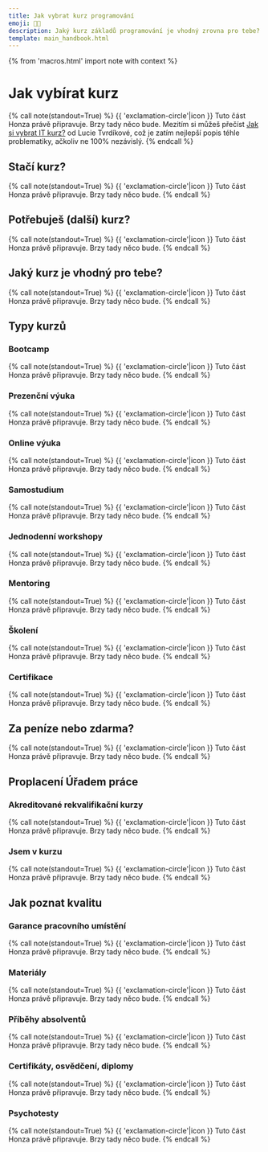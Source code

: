 ```yaml
---
title: Jak vybrat kurz programování
emoji: 🧑‍🏫
description: Jaký kurz základů programování je vhodný zrovna pro tebe? Které jsou rekvalifikační a jak je to s úřadem práce? Prezenčně, nebo online? Za peníze, nebo zdarma?
template: main_handbook.html
---
```


{% from 'macros.html' import note with context %}

# Jak vybírat kurz

{% call note(standout=True) %}
  {{ 'exclamation-circle'|icon }} Tuto část Honza právě připravuje. Brzy tady něco bude.
  Mezitím si můžeš přečíst [Jak si vybrat IT kurz?](https://lucietvrdikova.cz/nahlednete-za-oponu-jak-si-vybrat-it-kurz/) od Lucie Tvrdíkové, což je zatím nejlepší popis téhle problematiky, ačkoliv ne 100% nezávislý.
{% endcall %}

## Stačí kurz?

<!-- 80 % hodnoty kurzu je na tobe -->
<!-- nikdo z tebe programatora neudela -->
<!-- projekt -->

{% call note(standout=True) %}
  {{ 'exclamation-circle'|icon }} Tuto část Honza právě připravuje. Brzy tady něco bude.
{% endcall %}

## Potřebuješ (další) kurz?

<!-- tutorial hell -->

{% call note(standout=True) %}
  {{ 'exclamation-circle'|icon }} Tuto část Honza právě připravuje. Brzy tady něco bude.
{% endcall %}

## Jaký kurz je vhodný pro tebe?

{% call note(standout=True) %}
  {{ 'exclamation-circle'|icon }} Tuto část Honza právě připravuje. Brzy tady něco bude.
{% endcall %}

## Typy kurzů

### Bootcamp

{% call note(standout=True) %}
  {{ 'exclamation-circle'|icon }} Tuto část Honza právě připravuje. Brzy tady něco bude.
{% endcall %}

### Prezenční výuka

{% call note(standout=True) %}
  {{ 'exclamation-circle'|icon }} Tuto část Honza právě připravuje. Brzy tady něco bude.
{% endcall %}

### Online výuka

{% call note(standout=True) %}
  {{ 'exclamation-circle'|icon }} Tuto část Honza právě připravuje. Brzy tady něco bude.
{% endcall %}

### Samostudium

<!-- text, video, youtube, platformy -->
<!-- neni osnova, tutorial hell -->
<!-- nedelaji chyby na obrazovce -->

{% call note(standout=True) %}
  {{ 'exclamation-circle'|icon }} Tuto část Honza právě připravuje. Brzy tady něco bude.
{% endcall %}

### Jednodenní workshopy

{% call note(standout=True) %}
  {{ 'exclamation-circle'|icon }} Tuto část Honza právě připravuje. Brzy tady něco bude.
{% endcall %}

### Mentoring

{% call note(standout=True) %}
  {{ 'exclamation-circle'|icon }} Tuto část Honza právě připravuje. Brzy tady něco bude.
{% endcall %}

### Školení

{% call note(standout=True) %}
  {{ 'exclamation-circle'|icon }} Tuto část Honza právě připravuje. Brzy tady něco bude.
{% endcall %}

### Certifikace

<!-- certifikát vs certifikace -->

{% call note(standout=True) %}
  {{ 'exclamation-circle'|icon }} Tuto část Honza právě připravuje. Brzy tady něco bude.
{% endcall %}

## Za peníze nebo zdarma?

<!-- Přednášky vysokých škol -->

{% call note(standout=True) %}
  {{ 'exclamation-circle'|icon }} Tuto část Honza právě připravuje. Brzy tady něco bude.
{% endcall %}

## Proplacení Úřadem práce

### Akreditované rekvalifikační kurzy

{% call note(standout=True) %}
  {{ 'exclamation-circle'|icon }} Tuto část Honza právě připravuje. Brzy tady něco bude.
{% endcall %}

### Jsem v kurzu

{% call note(standout=True) %}
  {{ 'exclamation-circle'|icon }} Tuto část Honza právě připravuje. Brzy tady něco bude.
{% endcall %}

## Jak poznat kvalitu

### Garance pracovního umístění

<!-- Income Share Agreement -->

{% call note(standout=True) %}
  {{ 'exclamation-circle'|icon }} Tuto část Honza právě připravuje. Brzy tady něco bude.
{% endcall %}

### Materiály

{% call note(standout=True) %}
  {{ 'exclamation-circle'|icon }} Tuto část Honza právě připravuje. Brzy tady něco bude.
{% endcall %}

### Příběhy absolventů

{% call note(standout=True) %}
  {{ 'exclamation-circle'|icon }} Tuto část Honza právě připravuje. Brzy tady něco bude.
{% endcall %}

### Certifikáty, osvědčení, diplomy

<!-- certifikát vs certifikace -->

{% call note(standout=True) %}
  {{ 'exclamation-circle'|icon }} Tuto část Honza právě připravuje. Brzy tady něco bude.
{% endcall %}

### Psychotesty

{% call note(standout=True) %}
  {{ 'exclamation-circle'|icon }} Tuto část Honza právě připravuje. Brzy tady něco bude.
{% endcall %}




<!-- {#

Certifikát vydaný společností Green Fox Academy, který dokládá splnění podmínek kurzu a složení závěrečné zkoušky.
Pokud splníš podmínky pro účast v akreditovaném kurzu, získáš i osvědčení o rekvalifikaci od MŠMT ČR.

jsemvkurzu.cz
https://www.uradprace.cz/rekvalifikace-1
https://cs.wikipedia.org/wiki/Rekvalifikace

https://beta.www.jobs.cz/poradna/programujte-5-rad-jak-si-vybrat-dobry-kurz/
https://www.czechitas.cz/blog/jak-si-vybrat-kurz
https://www.itnetwork.cz/blog/jak-si-vybrat-it-kurz-v-5-jednoduchych-krocich

- základy programování kurz
- online
- rekvalifikační
- letní
kurz programování
- recenze
- online, youtube
- cena
- zdarma
- pro začátečníky
- pro děti
- pro ženy
- python, java, c#, cnc, webových stránek, webu
- praha, brno, ostrava, olomouc...

problem rekvalifikacnich kurzu
https://discord.com/channels/769966886598737931/788823881024405544/806236997545885718

BTW možnost splácet až ze mzdy je o dost méně výhodná, než si vzít úvěr v bance. Pokud bych si půjčil na celých ~170000 Kč, co stojí GFA a splácel to celé ty 4 roky, tak je to splátka kolem 4000 měsíčně a cena celého úvěru je 20000 Kč. Rozdíl 70000 Kč a samozřejmě v tom zahrnuto vše, co musí banky dodržet ze zákona. Chápu, že ho každej nedostane, ale nedalo mi to nepoznamenat.
https://www.facebook.com/groups/144621756262987/permalink/812343062824183/?comment_id=812442359480920&reply_comment_id=812627816129041&__cft__[0]=AZUT0qkG5wJZCam03qPSdt7pl0uDNOKGs5BRTL57sMVx6tkugan65PyUSGGJFZ3pikwddVx0UMZXjYxmFvRh0ceDbkrkOCZ_4QTMF7zp0aDDNlGx8eWqLcoYlU6opPd1NZw&__tn__=R]-R

Dan: Jeden velkej problém bootcampů je ten, že pro ně je obchodně nejlepší vzít lidi, co by to zvládli sami, ale neví to. Nejmíň práce je to naučit, nejlepší úspěchy absolventů.

Sekce s mnoha odkazy na kurzy je tato https://junior.guru/practice/#courses S tou nejsem spokojený, protože jedním z cílů JG je vyřešit začátečníkům rozhodovací paralýzu a ukázat jim jasnou cestu, kde a s čím začít. Tato sekce jde proti tomu, je to snaha o vyčerpávající výčet a různé vzdělávací agentury jsou tam abecedně na jedné hromadě. Právě jsem tam SDA přidal, odkaz na vás tam určitě patří. Jaká je budoucnost té sekce zatím nevím, ale v současné chvíli si myslím, že takový seznam nikomu moc nepomáhá. Bylo by podle mě lepší vysvětlit co je bootcamp, online kurz, prezenční kurz, jaké jsou v ČR/SR možnosti. Dodat lidem informace, které jim pomohou zjistit kontext a informovaně si sami z nějakého nezaujatého „katalogu“ vybrat to, co jim bude nejvíc vyhovovat - jinak se budou rozhodovat jen podle toho, kdo bude mít nejvytrvalejší PR (...narážím na Coding Bootcamp Praha).

Ahoj, chci se zeptat jaká je realita mezi kurzem a zaměstnání? Ptám se pro to jestli se dá uplatnit zkušenosti  z kurzu kterým jsem prošel a nebo to chce se zaměřit ještě na něco ?

vytvořit „návod“ na kurzy a bootcampy do příručky a propojit to - Jak vybrat kurz?

Dopředu můžu říct že žádný kurz z tebe programátora neudělá pokud tomu nedáš víc času sám.
https://www.facebook.com/groups/144621756262987/posts/901761870548968/?__cft__[0]=AZVHxasMxYVuyYJzNQaSd3oe0DO85-T_IdwNLf1vzCgHTjAvg5dWlOGnbDx56CSLgu1jcq7zu0UviPCgLlbhj95_ZdrVR3g7kfTJblMkv6zkt_EKTUIJ6tPzjm8Mvbv-hIGKdHrrO6wWvP9b1WncCCWjzWOc8u4yZXDwVEq_3QYyuZ0QAyf2dRBBW6S_h7DY8yo&__tn__=%2CO%2CP-R

typy kurzů
tutorial hell

Learn learn learn loop
https://twitter.com/OzolinsJanis/status/1420344259367030784

https://twitter.com/OzolinsJanis/status/1592122944280748035

Code Tutorials Are Holding You Back https://www.youtube.com/watch?v=EkUuXQUByuw

Poslechnout ještě jednou a udělat z toho citáty a linkovat z katalogu pod skillmea
https://overcast.fm/+U67E82wxk

Stránka o tom, jak vybírat kurz atd.
https://discord.com/channels/@me/790198607193309204/889127635551133828

mrknout na disk do analýza trhu / gfa

Dan vysvětluje akreditace ÚP https://www.facebook.com/groups/144621756262987/posts/968205110571310/

Nukiska
https://discord.com/channels/769966886598737931/917869792495550474/920361602455306311

Mentoři za peníze
https://discord.com/channels/769966886598737931/788826407412170752/887687959669800970

ETICKÉ DILEMA
Rovnou doplním etický dilema, na který jsem narazil jako někdo, kdo komerčně pomáhá začátečníkům k první práci: Nejvíc peněz za nejmíň práce je nechat si platit od lidí, kteří to vlastně (skoro) nepotřebujou, ale z nějakýho důvodu to nevědí. Těch, co už umí skoro všechno potřebný nebo těch, kteří by se to klidně naučili sami z nějakých online kurzů. V podstatě jen „slíznout smetanu“ a inkasovat od nich za fixní délku výuky nebo provizi od zaměstnavatelů nebo oboje. Taky máš pak krásný statistiky, spousta absolventů to pak fakt dělá atd. Lidi, kteří potřebujou třeba víc tý pomoci jsou z takového hlediska (fixní cena) nákladnější a míň zajímavý. Ostatně některý kurzy/akademie jsou přímo firem nebo v těsný spolupráci s jejich recruitery nebo s recruiterskýma firmama. Což není nutně špatně, ty lidi chtějí najít práci a firmy zase lidi, ale je dobrý si uvědomit, kudy tečou peníze a tedy zájmy. Proto jim pak nevadí, když hodně lidí odpadne (během nebo v přijímacím procesu), protože náklady byly malé a získali tím přeci jen několik lidí, z kterých něco budou mít. (Tím nemyslím jen Smartbrains i když to vypadá, že to sedí i na ně)
https://discord.com/channels/769966886598737931/769966887055392768/862732587192549416

GFA cena
https://discord.com/channels/769966886598737931/769966887055392768/860589911634477076

ISA (Income Share Agreement)
https://discord.com/channels/769966886598737931/789092262965280778/862726102212149298

Zed Shaw - bootcampy

Bootcampy které slibuji napojeni na firmy jsou v podstatě lež, žádný 90% positioning není, alumni si pak s minimální pomoci bootcampu hledají práci sami a to i na stránkách jako JG. Certifikat z bootcampu nemá žádnou hodnotu.
https://www.reddit.com/r/learnprogramming/comments/ibiu5o/took_a_bootcamp_more_than_doubled_my_salary_not/

Bootcampy
https://twitter.com/jesslynnrose/status/1217041708170522625
https://twitter.com/jesslynnrose/status/1217041708170522625
https://www.freecodecamp.org/news/coding-bootcamp-handbook/

Bootcamp mi doporučil Balda. Bootcamp je super, protože je intenzivní a dlouhodobý, takže se toho naučíte spoustu (pokud to mentálně ustojíte), ale dáte za něj slušnější balík peněz
https://www.codingbootcamp.cz/

https://twitter.com/rubenharris/status/1225185221244379136



AKREDITOVANÉ KURZY MŠMT
https://www.msmt.cz/vzdelavani/dalsi-vzdelavani/databaze

Dan:

Já chápu, že hledáte „akreditaci na ÚP“ (ve skutečnosti ji uděluje MŠMT), protože to nechcete platit. Zkusím vám ale přidat i pohled z druhé strany.

I já bych byl rád, kdyby někdo uhradil/přispěl na náklady lidem, kterým pomáhám v získání jejich první práce v IT.

Proto jsem se o možnost akreditace zajímal, ale vzdal jsem to, protože velká část těch požadavků jde proti tomu, jak jsem přesvědčen, že je nejlepší se učit.

Další faktor je, že pokud díky akreditaci má někdo zajištěn přísun dotovaných lidí z Úřadu práce, má poměrně malou motivaci to nějak měnit a modernizovat, protože zlepšení víc lidí nepřinese, stojí peníze a zas tolik ÚP neproplácí, nehledě na to, že radikálnější změny by vyžadovaly další náklady na akreditaci…

Čímž neříkám, že (všechny) akreditované kurzy jsou špatné, znám absolventy některých, kteří v IT pracují, ale neumím je s čistým svědomím doporučit.

-------

Ještě jednu vlastnost ty rekvalifikační kurzy mají tím, že na ně ÚP vlastně moc neplatí, pokud tam není významná spoluúčast, tak ani nebývají dost rozsáhlé, aby reálně dostatečně připravily na praxi. Z nuly/skoro nuly na zaměstnatelného (a je asi jedno co) mi přijdou 3 měsíce mnohem rozumnější minimum.

Přemýšlím co vám poradit, protože i to, že teď začaly prázdniny znamená, že se nedá ani chodit někam na FIT na přednášky apod. případně na cenově dostupné kurzy na VŠ (typu http://kurzy.vsb.cz/, nevidím tam data, je to v Ostravě, … ale jen pro ilustraci).

Inventi už tu někdo zmiňoval a možná jsou i další firmy, které budou ochotny si někoho vychovat, typicky pro ty úplně entry-level testerské pozice.

Nejrealističtější a nejpraktičtější mi připadá začít se učit hned, sám pomocí online kurzů. Datař/tester nejsem, takže konkrétní dobré kurzy bude muset doporučit někdo jiný. Z jiných částí IT mám poměrně dobrou zkušenost s Codecademy.

A zároveň zkusit najít někoho, kdo to dělá a může nasměrovat na začátku. Kdyby ho zajímal webový frontend, tak rád pomůžu.

Rychlokvašky
https://discord.com/channels/769966886598737931/1104687389328281672/1105964105094934638

No rozhodně bych si poradila ať se více ptám na věci, které mi nebyly úplně jasné. I když prostředí v Pyladies bylo přátelské, ten strach položit "hloupý dotaz" tam pořád častečně byl a byla to škoda :). Dále nenechat se odradit a zdeptat tím, že to trvá déle než člověk čeká, popřípadě má pocit, že mu to jde pomaleji než zbytku. A taky teď zpětně vnímám to, že vymyslet si nějaký větší projekt a sehnat si mentora na zpětnou vazbu by mě dopředu posunulo rozhodně rychleji. A rozhodně bych si doporučila věnovat se tomu pravidelně. Stávalo se mi, že jsem měla v učení třeba měsíc pauzu a pak bylo o dost těžší se do toho znovu  dostat :).

Příručka: rekvalifikace proplacená od státu
https://byznys.ihned.cz/c1-66848610-chcete-rekvalifikaci-na-programatora-ci-pilota-dronu-vime-jak-si-ji-nechat-zaplatit-statem-nebo-unii

Certifikáty a akreditace
https://trello.com/c/Wfy4o1o8/4926-certifikaty

https://www.czechitas.cz/blog/jak-si-vybrat-kurz

mely by kurzy mit vlastni materialy?
https://discord.com/channels/769966886598737931/769966887055392768/845278004624228372

maji najaky smysl psychotesty?
https://discord.com/channels/769966886598737931/769966887055392768/845265153971716107

co je bootcamp
https://www.facebook.com/groups/1806114342948040/permalink/3581897008703089/?comment_id=3582808101945313&__cft__[0]=AZVLPF3myMElmSDbhPIfH2EZ_WoHV5ppoxFJuhlx90CTy5jEt8mXlPdgb37GZMRp13tfKjPTm9LoDfBuu9oWumBKTlHgU2-QdTKVuuGwHsCqwMuNvsFEAe_W8eDwWCDPsHg9v80aSIvrh9H0haubkwBohkixR4aQwzGnNl0Cbup9AzD_wdDoPFFdVGPz-he0xL0&__tn__=R]-R


--- https://discord.com/channels/769966886598737931/1107639286486028321/1107697000478158848
Ze zkušenosti z 8 měsíčního SDA:

1. Nedělat kurz s tím, že když ho udělám, budu mít práci, ale s tím, že když ho udělám, začnu tvořit svoje projekty a nepřestanu se učit
2. Reálně si určit časový možnosti (frekvence kurzu, délka, moje tendence k prokrastinaci, dojíždění pokud není online, děti, atp.) tak, abych nevyhořel a měl čas na vlastní procvičování mimo kurz, čtení si a zajímání se, rejpání, experimentování
3. Nenechat se od kurzu demotivovat tím, že třeba jsem si vybral backend, ale teď mě láká frontend atp.
4. Přidat se do nějaký komunity / chodit na workshopy, případně na to nebýt sám
5. Nezačínat se učit programovat kurzem, ale nejdřív si to chvíli zkoušet
6. Kurz není potřeba
7. Programovat je potřeba
8. Nenechat se rozladit množstvím technologií a případně tím, že já se učím tuto, ale u nějaký podobný alternativy všude čtu, že je populárnější
9. Ptát se lektora, zejména, pokud mi něco není jasný a ne jen sedět, koukat, opisovat a pak si to hledat (na to stačí youtube a nepotřebuju drahý kurz a lektora)
---


--- https://discord.com/channels/769966886598737931/769966887055392768/1107575340919947344
Kdybych měl **tipnout** proč — tedy kromě nejpravděpodobnějšího zkreslení malým vzorkem — tak ty, které projdou DA se to už předtím léta vlastně učily, takže toho vlastně umí spoustu a teprve po DA se odhodlají tu práci hledat.
U testingu čekám víc „nejsnazší začátek, není potřeba tolik umět“ a v kombinaci s tím, že narozdíl od „něco si naprogramuju“ asi nikdo doma neřekne „něco si otestuju“, takže veškerá znalost jde z kurzů, které si myslím nevybírají účastnice tolik podle stávajících IT znalostí, tak to tak může dopadat. Podle motivace snad vybírají, ale pokud je celý proces od 0 do zaměstnání moc rychlý, ani si nestačí uvědomit, co ta práce znamená.
---


--- https://discord.com/channels/769966886598737931/1102026858268209192/1102981412170235966
Jen dodám, že
> nevim jak posoudit verohodnost a efektivitu daneho kurzu
neví asi nikdo 😄 Ale základ je pochopit svou situaci, pochopit co každý z těch kurzů nabízí a minimálně si vybrat ten, který se pro tu mou situaci nejvíc hodí. Např. ITnetwork a GFA jsou typově kurzy úplně jiné, za úplně jiné peníze, s úplně jinou časovou náročností a stylem výuky a hodí se pro úplně jiné lidi. Jestli se upsat nějakému konkrétnímu kurzu je otázka až na druhém místě, protože nejdřív musíš vědět, z čeho vůbec vybíráš.
---


--- https://discord.com/channels/769966886598737931/811910392786845737/856204731193884683
Zajímavý web https://calmcode.io/ s krátkými lekcemi, který zatím pokrývá hlavně Python. Líbí se mi, že lekce k args a kwargs končí srozumitelným příkladem situace, kdy se podobná věc může hodit. https://calmcode.io/args-kwargs/usecase.html
---


--- https://discord.com/channels/769966886598737931/811910782664704040/869859900572983377
Jessica Rose si plní sen udělat začátečnický webdev kurz zadarmo: https://www.classcentral.com/report/webdev-bootcamp/
Za Jessicu se můžu zaručit, není to žádné skryté tahání peněz.  (Jestli ji teda nezradí platforma, ale to Class Central  vypadá OK.)
Místo peněz kurz vyžaduje čas a dřinu, jak říkají v https://www.classcentral.com/report/webdev-bootcamp/#expectations  ~~(Já ten čas nemám, tak se nepřihlásím...)~~
---


--- https://discord.com/channels/769966886598737931/788832177135026197/868020295351537704
https://www.udemy.com/course/the-modern-python3-bootcamp/
https://www.udemy.com/course/100-days-of-code/
https://www.udemy.com/course/automate/ (kdysi jsem někde sehnal kód, abych to měl zdarma, ale teď nemůžu najít kde)
---


--- https://discord.com/channels/769966886598737931/788832177135026197/1050093159587250176
„tenhle kurz Javy je co jsem viděl je asi nejvíc oceňovanej on-line a na druhou stranu se o něm hodně málo ví. Sám jsem ho zatím neprošel a koukal jsem do něj a vypadal fakt dobře :)) “, napsal mi jinde <@414887173154930698>, tak to sem dávám:

https://java-programming.mooc.fi/
---


--- https://discord.com/channels/769966886598737931/789092262965280778/1040690678247739483
Ha ha, nevím jestli pod stejnou skupinou, ale na ten příspěvek jsem na fb reagoval jako absolvent (nemám žádný jiný business s GFA).

A moje vlastní pritakani, tedy částečný souhlas byl pouze s tím co jsem dával zpětnou vazbu i GFA po dokončení, že prostě neřeknou úplně narovinu jak extrémně náročné to je. Oni to jako naznačí, ale není v jejich zájmu si brát zákazníka.

Myslim že nejdůležitější je celá životní fáze ve které se člověk nachází, jestli si to může dovolit finančně, jestli je v "nejlepší fázi života" Teda neřeší nějaký extrémní stress, neřeší nějaká velká vztahová traumata, neřeší osobní I pracovní problémy, nebo zdravotní problémy. Oni to naznačí, ale spíš to nedotahnou dokonce, než aby si vzali klienta (alespoň za mě jsem měl takový pocit) a pokud máte úplně optimální situaci, ale třeba jste v životě neprogramovali, připravte se na jízdu na tobogánu mordorem (zejména u té intenzivní části)

Nadruhou stranu pokud jste ready (což člověk nikdy sám pořádně neví, ale dá se to alespoň odhadnout a v tomhle myslím že by to měl mít greenfox jako první informací na svých stránkách) a jste ochotni u intenzivního kurzu trpět (ne nutně) a zároveň si přinést spoustu obohacujicich zážitků obecně jste velmi výkonné povahy (nebo alespoň běžně) greenfox naprosto doručí co slibuje a celý ten komentář je vážně spíš fikce z mojí zkušenosti.

Ale prostě někdo kdo nikdy neprogramoval a najednou má sedět 12 hodin denně velmi intenzivně u náročné programátorské látky, bude muset podat bez nadsázky trochu heroický výkon. Abych to trochu odlehcil, začínal jsem v intenzivní fázi že které jsem pak přešel na Part-time (zjistil jsem že můj život pro to není dost zařízený, zároveň jsem v tom viděl unikátní příležitost)  a v té intenzivní verzi jsme měli např člověka který měl vlastní business, (vlastní firmu) velkou rodinu a stíhal mám pocit si v přípravném týdnu na zkoušky  odjet na dovololenou, celou látku zvládat jako jeden z těch více vepředu a během onlinelekci
---


--- https://discord.com/channels/769966886598737931/789092262965280778/1037426032849993776
Kromě kurzů od <:czechitas:842465242071171132>  Czechitas (Staň se kodérkou nebo DA: Web), které mají bezkonkurenční poměr cena / výkon, tak jen nás, tedy <:coreskill:929824061071192084> https://CoreSkill.tech

Jaké jsou alternativy?
<:sdacademy:929734682097107024> SDA https://sdacademy.cz/kurzy/javascript/
Primakurzy https://www.primakurzyonline.cz/tvorba-www-stranek (obsah nedostatečný)
<:engeto:929737378288005140> https://engeto.cz/webova-akademie/ (příliš krátké)
StepIT: https://praha.itstep.org/kurz-front-end (ale není to online)
Škola kódu: https://skolakodu.cz/web-programator/ (jQuery uff)
AbecedaPC https://skoleni.abecedapc.cz/rekvalifikace-webdesigner (sorry, ale nesmyslný obsah)

Ostatní, například <:greenfox:929737456423698472> GFA a další neučí frontend nebo **jen** frontend
---


--- https://discord.com/channels/769966886598737931/769966887055392768/1010071732880674816
**Zájem firmy** je tvorba zisku. Pokud nebudeš mít výsledky, tak nepřijdou klienti a nebude zisk. Takže opravdová spokojenost je až sekundární. A opět sem to viděl na vlastní oči.
Já to mám sice trochu jinak, ale taky tomu, co dělám, říkám byznys skoro ironicky.

> klientových očekáváních
I protože jsme na dlouho a za poměrně dost peněz, tak se snažíme to očekávání na začátku sladit jak jenom to jde.
Takže je to zodpovědnost firmy. Opět jsem viděl lidi, co dali nevratně vyšší desítky tisíc za kurz, který byl moc pokročilý nebo moc začátečnicky pro jejich úroveň, považuju to primárně za selhání toho, kdo jim to prodal.

> schopnostech
jasně, někomu to jde rychleji nebo už má start za sebou, proto jedeme personalizovaně, každej svým tempem, to je dost těžké při skupinové frontální výuce řešit

> někdy mám pocit, že se ji žák snaží zbavit
Určitě někdo může zaujmout hodně pasivní postoj, „bav mě / uč mě“, zvlášť když je to povinná (a „povinná“) výuka někde na ZŠ a SŠ, ale i proto pomáhám jen dospělým, kteřá to mají už srovnané a motivaci mají vyřešenou.
Zážitek s několika lidmi, co byli mentálně ještě na střední mi stačil, abych věděl, že to není pro mě.
A píšu mentálně, poznal jsem i mladší věkem než oni, s kterýma byla radost něco dělat.
---


--- https://discord.com/channels/769966886598737931/769966887055392768/1009900463908462622
Mě to přijde strašně důležitý téma, už protože nějaké „kurzy“ dělám jako živobytí 🙂 a taky asi každý tady v klubu nějakým kurzem projde (i kdyby byl online).

Pointa toho mého pohledu je, že neexistuje žádná objektivní metrika, kterou by se daly kurzy srovnávat. Ve světě bootcampů je to často % těch, co do nějaké doby najdou práci, ale jednak se s tou metrikou snadno a často podvádí (i když formálně to může být pravdivé číslo) a jednak je to závislé i na tom, jaké lidi nabíráš atd.

Proto je nakonec subjektivní hodnocení lidí, kteří tím projdou, to jediné relevantní ne protože by bylo ideální, ale protože jiné reálně není možné a samozřejmě je lepší než nějaké skóre typu 4/5, se dozvědět kvalitativní data typu lektoři byli takoví a makoví, měli na nás tolik času, problémy v kurzu firma řešila atd.
---


--- https://discord.com/channels/769966886598737931/769966887055392768/999610490294652958
Nemám zkušenost konkrétně s ITnetwork, takže píšu obecně. Pokud seženeš dobrý kurz a pracák ti to proplatí, tak je to samozřejmě značka ideál, protože budeš za sebou mít dobrý kurz a ušetříš peníze 🙂 Hrajou do toho ale několik věcí:

📝 Kurz, který lze proplatit pracákem, musí splňovat nějaké formální požadavky, které mohou být třeba trochu zastaralé, nebo náročné na byrokracii či jinou režii. Toto ovlivňuje způsob, jakým lze pak ten kurz vést a ne každý má prostor a energii na to, aby to splnil, i když by to splnit mohl, nebo dělal ten kurz inovativně navzdory těm formálním požadavkům.

<:philosoraptor:911721791146315826> Kurz, který umožňuje proplacení z pracáku, má přísun lidí z pracáku. Lidé tam jdou a neplatí to. To vytváří určité motivační pokřivení, protože na to lidi nehážou svoje vlastní peníze a tudíž nehodnotí tak přísně kvalitu (když to nebude užitečné, nechají si to proplatit a pokrčí rameny, ale neřeknou si „tyjo, to za to fakt nestálo, chci peníze zpět, nebo jim napíšu blbou recenzi aspoň“). Zároveň kurz má dobrý zdroj studentů, kteří jdou po ceně (mají proplaceno, tedy to mají zadarmo nebo skoro zadarmo) a nemusí se namáhat udělat ten kurz nutně nějak skvěle aktuální nebo jinak perfektní, protože i průměrný kurz bude prostě stačit, studenti přijdou, peníze přijdou, proč se snažit. Tímto nechci ty kurzy všechny nějak šmahem hodnotit, jen chci prostě říct, že je dobré si vždy uvědomit byznys model a motivaci toho, od koho kupuju, protože mi to pak umožní dávat si pozor na ty správné věci, když vybírám.

🏅 Drtivá většina kurzů nestačí na to, abys pak naběhl na pohovor a z první tě vzali, i kdyby to desetkrát v promo materiálech tvrdili. Stát se to může, ale častěji potřebuješ ještě udělat něco navíc po kurzu, typicky vytvořit nějaký svůj demo projekt, na kterém ukážeš, že umíš něco sám vyřešit a vytvořit, ne pouze „opisovat z tabule“. Pokud kurz dává nějaký certifikát, je to pro většinu zaměstnavatelů jako diplom z plavání ve školce. Je to milé, ale přihlížet budou spíš na to, co ukážeš v bazénu. Pro samotný certifikát to tedy spíš nedělej, dobře si prostuduj náplň kurzu. Toto se týká skoro všech kurzů, ne pouze těch, které umožňují proplacení z pracáku.
---


--- https://discord.com/channels/769966886598737931/788832177135026197/985177771284262962
20 hodin týdně 2 roky.
https://twitter.com/kondrej/status/1535586323461033984
https://twitter.com/svpino/status/1535230313315508224
https://github.com/ossu/computer-science
---


--- https://discord.com/channels/769966886598737931/788832177135026197/985904462071742535
[Python / Java / Kotlin / Frontend]
**JetBrains Academy** (https://www.jetbrains.com/academy/)
- Pěkné učební plány postavené na psaní malých projektů
- Vlastní knowledge map a propojení s IDE od JetBrains
- Zdarma tracky: Kotlin Basics a Frontend Developer
---


--- https://discord.com/channels/769966886598737931/788832177135026197/980377341870100520
Pro <@786562518985605132> a kohokoliv dalšího - bezva učební videa Pythonu z dílny <@733309153275019326>  https://youtube.com/playlist?list=PLFt-PM7J_H3GJSvIWwJDaAgJjq9W-oWSF
---


--- https://discord.com/channels/769966886598737931/789092262965280778/979083071053762560
Předpokládám že máš na mysli kurz s lektorem.
Nemám zkušenosti, ale podle toho co vím. Používají materiály které najdeš i na ITNetworku. Většinou ty od Davida, protože ty jako jediné mají potřebnou úroveň, najdeš tam desítky článků které obsahují chyby, nedokončené seriály, atd. V rámci kurzu ti odemknou všechny potřebné lekce z daného bloku, tedy pokud nejsou dané články free. Výhoda je očividná, a to lektor kterého se můžeš doptat, pokud něčemu nerozumíš. Myslím že dostaneš i kontakt na lektora.

Jako druhou výhodu bych viděl že některé kurzy (webové aplikace) lze uhradit v rámci rekvalifikace skrze úřad práce.
---


--- https://discord.com/channels/769966886598737931/769966887055392768/976037409215115274
Naučit se programovat “doma” je normální, to není volný čas, ale domácí příprava, a může být časově i několikanásobně náročná, než kolik času strávíš sezením v učebně při kurzu.
---


--- https://discord.com/channels/769966886598737931/789092262965280778/974326857015115796
Ctu taky jednu z moznosti BeeIT, tak ráda neco málo sepíšu, protože vím, že když jsem sem přišla, psali jste mi, že o BeeIT tady zatím moc nepadlo.

 Mám za sebou velkou část C# a SQL, ale ještě nejsem u konce. Já jsem zatím spokojená, ale má to svá specifika.
Kurz je možné chodit jak fyzicky, tak i online (aspoň ten náš jde), lektoři na to jsou připraveni. Nicméně z našeho kurzu jsem asi z 15 lidi byla jediná, kdo do učebny docházel. Což mě trochu mrzelo, protože jsem se těšila, že poznám i ostatní souputníky - ti často ani nejsou switcheři, ale lidi, které tam poslala firma, aby se přivzdělali. Bohužel si nikdo na lekcích ani nezapíná kamery (lektoři ano, studenti ne). Lekce mají pěkný materiály a kurz je určen pro někoho, kdo už aspoň něco umí, což bylo pro mě rozhodující (nechtěla jsem na kurz, kde první 8 lekcí budeme probírat podminky - to je nadneseny, vím). Takže sice jsme šli od základu, ale měli jsme to během asi dvou lekcí zfouknuté a pak se šlo rovnou na OOP a pak to začal být fičák. Ale co vim, tak Python mají udělaný pro úplné začátečníky, takže to se od C# liší.

Úkolů na procvičování bych si i klidně představila víc, ale zase neměla jsem tolik moc času navíc. Ale zato byly zajímavý. Třeba zkusit si naprogramovat jednotlivé metody, které dela list nebo linkedList (add, remove...). Hodně oceňuji, že mám materiály, do kterých můžu nakouknout (hlavně k wpf), až budu něco hledat, dá se v nich hezky vyznat. Nějakým způsobem se rozjíždí i projekt, ale to je něco, co podle nemají moc vymakané (metodologicky), ale myslím, že hodně hraje i roli to, že se účastníci nepotkavaji fyzicky... nějak se snažíme o tom komunikovat, ale moc si neumíme rozhodit praci mezi sebe.
Určitě sem hodím někdy v červnu i nějaké info už kompletně po kurzu se všemi dojmy. Kdyztak se klidně dal doptej :)
---


--- https://discord.com/channels/769966886598737931/788826407412170752/972951035226247258
Práce, kterou jste doteď dělali jako koníčka po večerech najednou děláte přes den a máte za ni zaplaceno. Učíte se 3x rychleji -> nové informace nasáváte jak podvědomě (protože se to na vás valí ze všech stran a chtě nechtě jste součástí), tak vědomě a cíleně (protože máte silnější potřebu a motivaci se učit, už jen pro to, abyste si tu práci udrželi).
Píšu, nevzdávejte to, ale ve zkušební době není ostuda to vzdát, pokud cítíte, že to není ono. Nemusí vám vyhovovat prostředí (malá kancelář nebo velký open-space), tým (ne s každým si lidsky sednete), práce (představovali jste si něco jiného), časové možnosti (dojíždění moc dlouhé a drahé), nebo naopak remote či home-office není tak super, jak jste si mysleli.
Buď máte to štěstí a víte předem, co hledáte (a moc nedoporučuji se do něčeho nutit s tím, že si možná zvyknete), nebo si to prostě musíte vyzkoušet a pak zvážit případnou změnu. I samotná změna projektu může být pro někoho problémová, na to pozor už při pohovoru, zda si chcete přechod na jiný projekt určovat sami nebo vám nevadí, když vás podle potřeby realokují jinam.
To se teď stalo mně, po 3 měsících zaškolování na jednom projektu (a s ním související tým, prostory, režim, atd.) mě zítra čeká v rámci zákaznické společnosti nový projekt, nové prostory, nový tým, nový režim. Já jsem dost přizpůsobivá a obecně nemívám se změnami problém, přesto je pro mě tento přesun trochu „šok“, že se to v praxi opravdu děje. 😊
Co bych si dnes před nástupem do práce poradila, tak hlavně KLID. Kladla jsem na sebe od začátku vysoké nároky a zbytečně se tím nervovala. Nepřemýšlela jsem nad tím tak, že mám celé 3 měsíce na to, abych poznala novou práci, spíš jsem to brala jako snahu nic nezkazit a za každou cenu se tam udržet. 😊 Do dnešního dne se mi přes LinkedIn ozvalo asi 10 dalších recruiterů, zda nehledám pracovní příležitost (a to nemám zelené kolečko opentowork). Lidí je opravdu nedostatek, a pokud nejste na stávající pozici spokojeni, nebojte se změny. Držím palce!
---


--- https://discord.com/channels/769966886598737931/769966887055392768/939234781462405120
Kurz na prg.ai je spíš takový populárně naučný: https://prg.ai/elements-of-ai/
Ten doopravdický kurz je na ČVUT a Matfyzu 🙂
Samozřejmě samouci mohou vyzkoušet různé OCW platformy, samostatné online kurzy, ... nebo i kurz pydata.cz (který zatím běží v podobě navazujícího kurzu pro PyLadies): https://projekty.pyladies.cz/course?course=pydata-2021-praha-podzim
---


--- https://discord.com/channels/769966886598737931/788832177135026197/912663319645683723
Jak chtěl Dan Srb,
já nedávno doporučoval https://learnjavascript.online/.
Je to cca měsíc, co jsem to dodělal. Seděl jsem u toho celkově týden několik hodin denně.
Je dobré mít už nějaké základy programování. Na obsah se lze podívat v odkaze.
Kurzem tě provází postupně od elementárních věcí po pokročilejší. K výkladu jsou doplňující interaktivní cvičení hned vedle výkladu. Těch druhů cvičení není mnoho, ale postupně se opakují avšak s tím rozdílem, že nově je upravíš o nově naučenou látku. Vidíš tedy několik různých variant řešení a provedení. Kolikrát to je až otravný a chceš pokračovat dál ale on tě nepustí. Musíš to udělat. (Samozřejmě nemusíš, můžeš se jedním Help tlačítkem proklikat k tomu, že se ti odemče další kapitola. Je to však schovaný, aby tě to nelákalo. Asi jako možnost odstranit FB profil :)) Takto ti třeba nejprve bezpečně seznámí a procvičí s tebou Promises, a až pochopíš toto, ukáže ti (po několika jiných kapitolách) Async/Await srandy.

Když nevíš, můžeš použít nápovědy autora. Když ti dojdou nápovědy, můžeš si nechat zobrazit řešení. Zobrazit nápovědu a popř. řešení můžeš až po určité době. Tímto tě chce jemmě donutit zapojit hlavu a ne jen prolítnout tutoriál jak knižku v knihkupectví.

Kurz stál cca 1300,-.
Po kurzu už mi stačí do kurzu občas nahlédnout na nějakou drobnost, ale po většinu času stačí MDN.

Po tom kurzu jsem hned najel na tvorbu webovek, který jsem měl v plánu už dřív.

Na kurz jsem přešel z freecodecamp kurzu, který jsem prolítl mega rychle (myslím tu část pouze o JS) Když jsem si však sedl ke klávesnici, že začnu psát ten web, tak jsem slyšel akorát vibrovat ten drátek, co drží uši. 🙂
---


--- https://discord.com/channels/769966886598737931/769966887055392768/908862016536600576
Za uložení na později stojí i Brackeys na YT. Kanál narvanej úplně vším co tě okolo tvorby her v Unity napadne. K prasknutí. Má pak i discord komunitu, početnou a aktivní. https://www.youtube.com/c/Brackeys
---


--- https://discord.com/channels/769966886598737931/1100772270445703199/1101219405838418051
https://www.seznamzpravy.cz/clanek/domaci-zivot-v-cesku-zlepsete-svou-karieru-vyzyva-ministerstvo-nabizi-az-50-tisic-na-kurzy-230085#dop_ab_variant=0&dop_source_zone_name=zpravy.sznhp.box&source=hp&seq_no=3&utm_campaign=abtest217_krokovy_redesign_feedu_varA&utm_medium=z-boxiku&utm_source=www.seznam.cz
---


--- https://discord.com/channels/769966886598737931/806621830383271937/1080894646424703046
Velmi mě zaujalo video https://www.youtube.com/watch?v=DPg4EVufkfs - vypadá to, že autorka Lucie Lénertová je velmi dobrá v tom, co dělá. 🙂
---


--- https://discord.com/channels/769966886598737931/789092262965280778/1062686928115347466
Těm, co začínají s Javou, nebo si ji chtějí osvěžit jako já, bych chtěl doporučit už zmiňovaný finský MOOC kurz: https://java-programming.mooc.fi/ (má dvě části). Mám za sebou tu první a budu pokračovat, tak tady jsou dojmy:

MOOC Java Programming
🙂 Vše je pěkně vysvětlováno, dobře se to čte
🙂 Podle mě vhodné i pro někoho s horší angličtinou
🙂 Nutí pořád psát nějaký kód (většinou menší cvičení)
🙂 Celý kurz je zdarma

🤷‍♂️ Text-based + obrázky + pár videí ve finštině <:lolpain:859017227515854879> (s titulky ofc)
🤷‍♂️ Jako podpora slouží skupina na Telegramu
🤷‍♂️ Někdo může být rád za certifikát, v závěru jsou dva, tj. jeden za každou část

🙁 Absence větších projektů (možná na konci druhé části?)
🙁 Používat jejich plugin TMC v IDE může být docela pain
(asi ne minus pro někoho, kdo je v pohodě s NetBeans,
kde je oficiálně podporovaný a měl by být hladší průběh)
🙁 Něco se může dít se servery -> Neuploadneš vypracovaný úkol, musíš čekat
(to poslední se mi stalo zatím jen jednou, ale trvá to už déle jak půl dne,
s něčím podobným jsem se ale setkal třeba i u kurzu od Jetbrains)
---


--- https://discord.com/channels/769966886598737931/789092262965280778/1056643531650900030
<@186214860080676864> ptal ses
> Stojí tyto kurzy obecně vůbec za to? V případě greenfox je to něco okolo 100 000,- není to úplně málo, tak jestli má vůbec smysl tuto částku investovat.
Je to trochu jiné téma, než v tom threadu řešíme, tak napíšu odpověď tady.
---


--- https://discord.com/channels/769966886598737931/789092262965280778/1056473925497929768
Prošel jsem všechny kurzy programování a tvorby webu s aktuálně platnou akreditací MŠMT, tedy takové, na které můžete (ale nemusíte) dostat peníze (až 50000 Kč) od Úřadu práce.
---


--- https://discord.com/channels/769966886598737931/1083734944121102436/1089250472776454154
Zjistit se to dá z Excelového souboru tady https://www.msmt.cz/vzdelavani/dalsi-vzdelavani/databaze a řetězec SDA se v něm vůbec nevyskytuje, takže to nevypadá, že akreditaci mají.

Za loňsko byly uděleny tyto akreditace, kde je nějaké programování.
```
Číslo jednací    Vzdělávací zařízení    Email žadatele    Pro pracovní činnost
MSMT-16743/2022-6    b4u consulting s.r.o.    t.kosina@consultant.com    Programátor www aplikací
MSMT-6316/2022-2    Edu partners s.r.o.    info@edu-partners.cz    Programátor www aplikací
MSMT-1493/2022-7    ITnetwork s.r.o.    mcapka@itnetwork.cz    Programátor www aplikací
MSMT-16736/2022-2    Orange Academy s.r.o.    damborsky.j.@seznam.cz    Programátor www aplikací
MSMT-5048/2022-2    Počítačová služba s.r.o.    info@poc-sluzba.cz    Programátor www aplikací
MSMT-3957/2022-2    RS Semily s.r.o.    info@rssemily.cz    Programátor www aplikací
```
---


--- https://discord.com/channels/769966886598737931/1083734944121102436/1088109106482651216
Na IT network jsem práve v kurzu "programátor ww aplikací - C# .NET". Mám to přes ÚP a při podávání žádosti mi paní zdělila, že do zdůvodnění žádosti je nejlepší napsat průzkum aktuálního stavu trhu práce, proste data a fakta, ne jen pocity. Ideální je mít příslib práce, ale není to nutné. Nakonec mě ještě iniciativně dostali do programu Outplacement, který novému zaměstnavateli přispívá na mzdy do výše 15k na 9 měsíců. Tak uvidíme, jestli to pomůže se uplatnit.
ITnetwork jsem volil hlavně kvůli akreditaci a ÚP. Líbila se mi i GFA, ale to bylo výrazně dražší.
V podstatě to, co popsali lidi přede mnou, jsou i moje dojmy. Kvalita e-learningu je závislý na tématu a tvůrci obsahu. Já měl největší problém s tím, že jsem lekci prošel, poctivě procvičil zadání a pak v řešených úlohách tápal, jelikož se s těmi informacemi daný úkol nedokázal udělat. Hledal jsem řešení v dikuzích, googlil, ptal se známých a tak postupoval dále. Taky jsem si k tomu vzal ještě kurz na Udemy, protože mi video učení více sedí. Vidím, co se tam děje, lektor to i patřičně popisuje a tak se mi ty informace lépe spojí a mohu pak kódit i sám. Postupem času jsem se zlepšil a zvládal udělat Jednoduché a Středně náročné úlohy sám. Pokročilé jsem rozpracoval do stádia, co jsem věděl a pak hledal pomoc nebo se prostě podíval do řešení, přečetl si kód, snažil se tomu porozumět a pak to reprodukovat po vlastní ose. Někdy to šlo někdy ne. Zde myslím, že má ITnetwork slabinu v tom, že není k dispozici nikdo, kdo by ti dokázal obratem pomoci se hnout z místa a vysvětlit "polopatě", co, proč a jak se děje. Porozumět, co se v kódu děje, mi nejvíce pomohla rada od zkušeného známého, který mě navedl, jak to pozorovat ve VS. To byl pro mě "game changer". Do té doby jsem se trápil a procházel lekcemi sem a tam, jestli nejsem trotl a něco mi neuniklo nebo jsem to nepochopil. Prezeční školení je fajn, chlapi jsou vstřícní a pomohou věci lépe vysvětlit. A to, že jsou tyto dny s odtupem po ukončení E-L, je jen dobře ...
---


--- https://discord.com/channels/769966886598737931/1088118073774587985/1088118073774587985
Při absolvování online kurzů si uvědomte následující nuance:
Zdroj: DataCamp Radar 2023
---


--- https://discord.com/channels/769966886598737931/1085638261583650947/1085881389238472765
Ještě přidám pracovní verzi textu, kde rozebírám, proč nejsme akreditovaní a co to znamená.

> Akreditovaný kurz musí splnit spoustu zastaralých a z hlediska praxe zbytečných požadavků.
> Pro získání akreditace bychom museli slevit z našich standardů a moderních, funkčních postupů.
>
> Místo byrokracie spojené s akreditací se věnujeme podstatnějším věcem, které ti opravdu pomůžou.
>
> Akreditované kurzy jsou osvobozené od DPH, takže mohou být levnější, my ale nejsme plátci DPH a tak je to jedno.
>
> Akreditace taky znamenala možnost dostat uhrazeno až 50000 Kč od Úřadu práce. V novém programu už o tuto dotaci může požádat kdokoli.
---


--- https://discord.com/channels/769966886598737931/1074720669939531776/1075035258044547102
Jsem samouk. Trvalo to dlouho, prvni kod jsem napsal(opsal) v roce 2020. Ale sam jsem si zvolil tuhle cestu. Bylo to pozvolne objevovani programovani a veci s nim spojenymi. Myslim, ze kdybych sel do nejake nalejvarny ala 4 mesicni bootcamp , tak vyhorim a programovani si znechutim. Jel jsem vcelku pohodovym tempem a  mel dlouhodobou vizi. Urcite se z 0 na moji uroven da dostat mnohem rychleji.  A dost  mozna se da prace ziskat i s mensima znalostma. Ja si opravdu pockal a  az na konci lonskeho roku jsem si rekl, ze chci hledat praci, protoze jako samouk jsem mel pocit, ze se posouvam moc pomalu. Nakopl me k tomu pohovor od attacamy.
Kurzy a cestu mam trosku vic v <#788823881024405544> https://discord.com/channels/769966886598737931/788823881024405544/1048280508985000047
---


--- https://discord.com/channels/769966886598737931/1073248653415821354/1073334336985759795
A nebo to můžeš zkusit netradiční cestou a vyzobat si z internetu kurzy, které mají na internetu různé světové university. Viz třeba https://teachyourselfcs.com/, kde je přehled kurzů k základním okruhům z computer science (základy programování, algoritmy a datové struktury, sítě, databáze, atd.) Jasně, nebudeš z toho mít titul, ale zase to jsou kurzy z nejlepších škol na světě (Berkeley, Stanford, MIT, atd.) a pokud si tu materii poctivě projdeš, uděláš si všechna cvičení, atd., tak se toho opravdu hodně naučíš. Osobně jsem si prošel prakticky celý úvod do programování z Berkeley (CS61A) a potom i jejich algoritmy a datové struktury (CS61B) a byly to naprosto skvělé kurzy, které mě opravdu hodně posunuly. A navíc i úlohy tam jsou hodně zajímavé, například závěrečný projekt v CS61B byl napsání vlastní počítačové hry 🙂
---


--- https://discord.com/channels/769966886598737931/1064858674415280129/1064872825762086912
Je to tu trochu offtopic, ale jedná se formát *školení* není to kurz.
Máš ve firmě nějaké IT lidi, klidně s léty praxe a chceš jim rychle zvýšit nějak kvalifikaci třeba v nějaké nové oblasti.
Tak zaplatíš třeba dvoudenní školení. Expert to s nimi projde hodně intenzivně, nazval bych to nalejvárnou.
Můžou se samozřejmě doptávat, to je asi jediná výhoda proti nahranému online kurzu a taky to, že jako šéf víš, že tam seděli a asi poslouchali.

Tohle vzniklo v době, kdy získat tyhle znalosti na internetu z milionu různých kurzů nebylo možné a knížky na to téma vycházely později než to v té firmě potřebovali. Cesta byla tedy školení. Dneska mi to často přijde jako už přežitek, ale věřím, že jsou situace, kdy to smysl dává.

Protože to školení dělaj v lepším případě opravdu drazí experti, tak to není levné.
Běžné je několik tisíc za den. Ale je to koncentrát, který si pak týdny ředíš a čerpáš z toho.
---


--- https://discord.com/channels/769966886598737931/1050148634202755082/1050152414201774090
S dobrým kurzem (a tam si myslím, že GFA není špatný, co se obsahu týká) asi dostaneš o něco přímější cestu, ale nevím jestli o 3–4 měsíce.
---


--- https://discord.com/channels/769966886598737931/788826407412170752/884384772669972481
Pokud kamarádka nemá žádné zkušenosti s testováním, doporučuju začít s Czechitas jednodenním *úvod do testování* - vyzkouší si prakticky, jak vypadá práce manuálního testera/ky. Dále se může podívat na zdroje kolem test stacku a Radima Pánka (http://rdpanek.cz/) - témata jsou sice  technická, ale mají i zdroje pro začátečníky v automatizovaném testování.

Pokud se rozhodne jít do toho, doporučuju si najít nějaký kurz. Jsou firmy a neziskovky, které nabízí takové kurzy. Toto bohužel neumím objektivně hodnotit, protože nemám s tím osobní zkušenosti.

Na práci manuálního testera stačí látka z ISTQB zkoušky - https://castb.org/wp-content/uploads/2020/05/ISTQB_CTFL_CZ_3_1_1-6.pdf. Na pohovorech se často ptají na teorii (otázky typu co je boundary analysis, black box versus white box testování, kdy automatizovat testy a proč a kdy neautomatizovat apod.) a také ověřují způsob, jak kandidát/ka přemýšlí - otázky typu jak otestovat žehličku/konvičku/jakýkoliv předmět. Co se ještě hodí umět je Linux a SQL - občas bude potřeba podívat se do logů, zapnout si prostředí nebo vytáhnout nějaká data z databáze. Na pohovorech, jak vím, se na to obvykle neptají, pokud se jedná čistě o manuální testování.
---


--- https://discord.com/channels/769966886598737931/788826407412170752/884384782669213727
Certifikát ISTQB může být užitečný pro hledání první práce, protože je tam hooodně teorie, kterou se člověk musí naučit, na druhou stranu znám spoustu lidí, kteří dostali práci i bez něj. Pokud už člověk má praxi, certifikáty jsou většinou nerelevantní.

Co si myslím, že by mohlo pomoct je ukázat, že člověk ví, kam se chce dál posunout. Automatizované testování je často dalším krokem a aby člověk mohl psát autotesty, musí nejdříve umět programovat na základní úrovni. Doporučuju tady začít s Javou, protože junior testery většinou nabírají v bankách, kde jsou testy v Javě. Pokud nejsou v Javě, jsou většinou v Pythonu a přechod Java ->Python je jednodušší, než naopak. Nicméně, dá se začít i Pythonem, to je možná jednodušší na začátek. Každopádně bych tady doporučila mít nějaký ukázkový projekt. Taky bych doporučila, osvojit si základy DevOPSu - někdo bude muset připravovat testovací prostředí, automaticky na něm spouštět testy atd.

U testera/ky můžou být důležité doménové znalosti - toho bych se nebála využít. Pokud mám vystudované bankovnictví, zkusila bych se primárně hlásit do bank. Je spousta dalších cest, kromě automatizovaného testování - pokud už vím, kam mířím, zkusila bych to na pohovoru zmínit.

Co se týká firem, hledala bych nějakou, kde mají menší poměr manuálních testerů (nebo ideálně žádné), protože se může stát, že se junior/ka zasekne na manuálním testování a nikam neposune. Na pohovoru bych se vyloženě ptala, kolik je manuálních testerů, kolik mají manuálních vs automatizovaných testů, co ode mě očekávají.
---


--- https://discord.com/channels/769966886598737931/1107639286486028321/1108422028727431218
Hezké téma mě blízké. 👍

Z pohledu účastníka kurzu před cca 6 lety, bych svému mladšímu já poradila, abych po jeho ukončení, makala na sobě dál, pracovala na klidně basic projektech - pokud možno denně využívala své znalosti a snažila se dostat do IT. Abych se obklopovala komunitou, která by byla na stejné vlně, navštěvovala meetupy a získávala kontakty. Abych nespoléhala pouze na to, že jsem si udělala nějaký kurz a mám z něj certifikát.

Píšu z vlastní zkušenosti, mám možnost porovnat s obdobím od září 2022, kdy na sobě makám, jela jsem Koderku, navázala jsem JS1, ani jsem si neoddychla a hned na to JS2. Je to pomalu jako semestr. Po jeho ukončení mám obavy, že zakrním, že nedokážu ničím navázat. Že jen tak zahodím těch 10 měsíců. 😐
Ideálně bych se ráda chtěla dostat do profese, kde bych nějaké to "minimum" využívala - praxí se učila a dalšími kurzy (React) na sobě dál makala.

Je to o zodpovědném přístupu každého účastníka kurzů, ale za mě: ptát se, zajímat se, vypracovávat úkoly, denně používat a hledat příležitost pro to zůstat (nebo se dostat) v oboru.
A jak bylo napsáno, počítat s časem nad rámec kurzu.
---


--- https://discord.com/channels/769966886598737931/1107639286486028321/1107717837566525460
Být si dobře vědom, že mezi kurzem a jeho „aplikací“ ve firmě bude mezera, proto se snažit tuto mezeru minimalizovat výběrem kurzu co nejbližšího potřebám (a to se týká zejména používaných nástrojů), a (pokud možné) mít ex-ante konkrétní představu o firmě, která bude ocenit a umožní rozvíjet tento počátek znalosti a dovedností.
Jinak to může působit kontraproduktivně, tj. vést k postupným pocitům zklamání, frustrace, ztráty sebevědomí a podvodníka, natolik, že člověk může mít někdy dojem, že je méně schopný než někteří, kteří se však takového kurzu ani nezúčastnili 😖
---


--- https://discord.com/channels/769966886598737931/1107639286486028321/1107704939347722310
Jednoznačne rátať s časom aj nadrámec kurzu, robiť zadania, pýtať sa, komunikovať s lektorom…tie možnosti tam sú. Nestalo sa mi ani raz, že by mi neodpovedal na správu, nepozrel sa na odovzdaný kód a pod. (tiež SDA).  Nevzdávať sa, keď to nejde hneď na začiatku.😉💪
---


--- https://discord.com/channels/769966886598737931/1107587511032754226/1107751724455825548
„Chci si zopakovat“ tu slyším poměrně často a je to past.
Programovat se naučíš tak, že programuješ.
Místo „dělání kurzu znovu“ si udělej něco jako v tom zadání, který si dělala.
Nebo jak říkáš nějaký si vymysli. I s něčím, co zatím neumíš.
Protože i po 20 letech psaní kódu v podstatě v každém projektu dělám něco, co „neumím“, co jsem předtím nedělal.

A víš co se stane, když něco nebudeš vědět? Nic, najdeš si to. <:meowsmile:849227459530457108>

To je výhoda proti jazykům, tam si většinou musíš vše pamatovat (dobře, překladatel asi ne, ten má čas se dívat do slovníků, tedy měl, dokud někdo stál o překladatele… 😬)
---


https://www.facebook.com/groups/144621756262987/posts/1284103288981489


Přijímací scénář má dvě kola - začíná se dvouhodinovým blokem dvou on-line her - jedna testuje paměť, druhá logiku - schopnost přemýšlet v algoritmu. Pokud hrami projdete, je možnost zvolit si termín tzv. Piscine, měsíčního zkušebního přijímacího řízení. Zní to ošklivě, má to však sloužit hlavně k tomu, aby si uchazeč "osahal", jestli je takový styl studia pro něj, zda mu podobný systém vyhovuje. Ne každému sedí, že nebude mít lektora, někdo zjistí, že na to nemá čas, že mu nevyhovuje obsah učiva a podobně. Hodně lidí to vzdalo hned po pár dnech. Úspěch na Piscine se tak úplně neměří znalostmi a schopnostmi programovat, nakonec 42 Prague je otevřena i lidem, kteří předchozí znalost programování neměli.


--- https://discord.com/channels/769966886598737931/1107639286486028321/1112000873967657020
Jsou na to asi dva pohledy, jeden je co to znamená pro uchazeče a druhý co to znamená pro GFA.

**Pro uchazeče** to znamená jen to, že se GFA rozhodla, že si nejsou dost jistí, že projde jejich programem. Nic víc.

**Pro GFA** je to cesta k eliminaci podnikatelského rizika daného tím, že GFA zaručuje pracovní umístění a jinak vrací školné a nedostává provizi od firemních partnerů.

Problém je spolehlivost. Už počet lidí, kteří tím prošli, nemusel být zrovna statisticky průkazný, ale s léty to tam mohlo dospět. 🤷‍♂️

Druhý je to zpřesňování na základě podle toho, jestli se je povedlo udat. Působí to jako učebnicový *survivorship bias*. Neexistuje kontrolní skupina těch, kteří byli odmítnuti a procházeli by tím programem a viděla se i jejich (ne)úspěšnost. Dá se případně jen omezovat false positive, tedy zpětně zkoumat výsledky testů těch, kterým se to nepodařilo dotáhnout a hledat v tom nějaký vzorec.

Ono je asi pro GFA přijatelnější někoho schopného odmítnout na základě nepřesného testu než riskovat ztrátu. I za cenu toho, že musí investovat víc do marketingu i času na těch testech, aby vhodné kandidáty našli.

I když zavedení možnosti ukončit za nějaké menší peníze program po nějaké úvodní fázi (která pokud vím, nebyla od začátku) naznačuje, že „průzkum bojem“ taky úplně nezatracují.
---


--- https://discord.com/channels/769966886598737931/1099472100101718147/1099472100101718147
Zvažujete někdo nebo jste už zkusil https://www.42prague.com/ ?

Bohužel jediná zkušenost je zatím v https://discord.com/channels/769966886598737931/1062039358208745602 od <@949387504082124860>, která tu už není.
---


--- https://discord.com/channels/769966886598737931/1111780971298177105/1118260640298053673
a celé to vlastně bylo promo na tohle:
https://kariera.seznam.cz/428980-rocni-it-akademie-cloud-engineer-developer-hpp/
---


--- https://discord.com/channels/769966886598737931/1099472100101718147/1100371425178697878
https://cc.cz/ani-ucitele-ani-pracovni-sesity-skola-programovani-v-praze-nechava-studenty-ucit-se-od-sebe-navzajem/
---


--- https://discord.com/channels/769966886598737931/1099472100101718147/1099798405615734908
Já jsem se o tom dozvěděl před několika měsíci z cc.cz Bohužel nic pro mě...
---


--- https://discord.com/channels/769966886598737931/1114563017443655831/1118956982657876099
Samoštúdium...

Keďže som mal nejaký coľný čas, pokiaľ kurz nezačne, tak som sa ho snažil a snažím venovať naplno na zbieranie nových informácií. Chcem sa niečo doučiť. Predsa mi teraz všetko pomôže.

Hoci si prejdeme aj v kurze záležitosti okolo html, git, github a pod, no chcel som sa, to už ako-tak naučiť... Vrátil som sa k yablkovi a prešiel si základ, kde vysvetľuje, čo a ako funguje vo VSC a zároveň som si prešiel jeho kurz git a github na skillmea stránke.

Potom som pokračoval na jeho YT kanáli, a prešiel si rôzne videá, možno skôr motivačné, prípadne niečo zo skúsenosti a poznatkov a pod...

Detailnejšie som začal používať a zároveň aj fungovať v junior.guru.klube (čiže tu). A pravdupovediac som sa dostal k nespočetnému množstvu ďalších informácií  a poznatkov. Junior návod je úžasný a nehovoriac o tom akú pridanú hodnotu dáva táto komunita aj vo forme discordu.

Tak som si ešte prešiel Dávida Šetka na YT, kde ma celkom zaujímave tutoriály, podľa ktorých sa človek vie veľa naučit. Prešiel som si aj tam VSC a git+github. Popritom nejaké tie webináre na linkedin learning a taktiež musím povedať, že je tam mnoho materiálu...

Momentálne sa sústredím na začiatok kurzu 19.6.2023- pondelok...

A popritom ešte na angličtinu, ktorú mám zaradenú do každodenného rozvrhu...
Zároveň Vám tu pripájam detailnejší plán kurzu... Toto by ešte nemalo byť "prísne tajné", nedávam to z dôvodu, že chcem ukazvať ich know-how, ale skôr iba ako taký prehľad, veď z toho nieje ani nič jasné, len čo kedy a ako...

Svoj postup budem naďalej zapisovať...
---


--- https://discord.com/channels/769966886598737931/769966887055392768/1122281137662865429
Konečně jsem našel chvilku volného času na sepsání mých dojmů ze "studia" na FITu, takže s o ně rád podělím. Pokud by kohokoliv zajímaly jakékoliv detaily, rád je samozřejmě zodpovím 🙂

**Motivace**
Myslím, že jsem se mi samostudiem podařilo dostat na relativně solidní začátečnickou úroveň a byl jsem schopen tvořit i netriviální projekty (něco najdete v sekci Výrobky). Stejně tak jsem snad docela zvládl řešit různé algoritmické úlohy, viz náš společně řešený Advent of Code, kde jsem relativně obstojně držel tempo i s profíky.  Takže jsem hledal další způsoby, jak se dále posouvat. Do toho se okolo konce minulého roku v mém životě událo pár změn, konkrétně zajímavé povýšení v práci, spojené s tím, že letos pracuji mnohem méně, rozchod s partnerkou a úspěšné nalezení bytu v mé trochu vysněné lokalitě a následné stěhování. Díky (nebo kvůli) tomuto jsem měl relativně více volného času. Zároveň jsem neplánoval nějaký rychlý switch do IT, takže jsem si řekl, že nikam nespěchám a půjdu na to pomalu. A tak jsem se rozhodl zkusit si zapsat předměty z kombinované formy přes celoživotní vzdělání na FITu ČVUT 🙂

**Jak to funguje?**
Jednoduše 🙂 Kdokoliv si může požádat o zápis jakéhokoliv předmětu z bakalářského nebo magisterského studia. A pokud má předmět volnou kapacitu, neměl by být se zápisem praktický problém. Studium je ale zpoplatněno a aktuální cena je 1.000 Kč za kredit, takže cca 5.000-6.000 Kč za předmět. FIT na bakalářské úrovni nabízí i kombinované studium, které je v tomto ideální, protože má výuku koncentrovanou do sobot a počítá se s tím, že velkou část práce dělají studenti sami doma.  Detaily jsou pak k dispozici zde: https://fit.cvut.cz/cs/uchazeci/programy-a-obory/celozivotni-vzdelavani

**Co jsem si zapsal?**
Na začátek jsem zkusil dva předměty - počítačové sítě a databázové systémy. Obě oblasti vnímám jako klíčové pro praxi a zároveň jsem o nich měl spíše jen povrchní znalosti. Detaily pak ve vláknu.
---


--- https://discord.com/channels/769966886598737931/769966887055392768/1119613954294026250
Začátkem roku jsem procházel menší krizičkou a hledal jsem nové výzvy, takže jsem se z hecu zapsal na dva předměty na FIT ČVUT - počítačové sítě a databázové systémy. Nikomu jsem o tom neřekl, protože jsem z toho docela respekt a bál jsem se, že to bude úplná katastrofa... No a dnes jsem měl druhou zkoušku a dopadlo to až překvapivě dobře! Nakonec jsem vyválčil dvě hezká béčka a to jsem ještě u obou předmětů mohl jít na ústní zkoušku zkusit si zlepšit známku o jeden stupeň, ale to už se mi nechtělo 🙂 Jelikož se asi zatím žádný junior z této komunity nevydal cestou studia na technické VŠ, dejte vědět, zda mám napsat detailnějí příspěvek se svými dojmy a doporučeními. Každopádně TLDR bude takové, že příští semestr si zase něco zapíšu 🙂
---


--- https://discord.com/channels/769966886598737931/1126353120151212083/1137754109680828536
Taky je tu koncept https://en.wikipedia.org/wiki/42_(school), kde se vlastně učí jen ty lidi navzájem (a ano, mají k dispozici zadání a materiály) a taky to funguje. Ti trochu zkušenější pomáhají těm méně, navíc v jedné věci může být někdo pokročilejší v druhé naopak.
---


--- https://discord.com/channels/769966886598737931/1126353120151212083/1137730591358451783
**Netvrdím, že to je motivace GFA**, ale obecně bootcampy ve světě tohle dělají z několika důvodů:

1. **zlepšení statistik**: lidi, kteří si ještě nenašli práci, by jim kazili statistiky, že 95 % absolventů si do 6 měsíců našlo práci v IT. Bootcamp je IT, takže 📈
2. **laciná a good enough pracovní síla**: IT lidi jsou drazí, ostatně i GFA mělo inzeráty až se 100.000 odměnou měsíčně pro lektory… To samozřejmě zvyšuje hodně náklady a zdražuje školné, takže pokud nějakou část práce zastanou dostatečně méně kvalifikovaní lidi, tak je to pro ně zajímavé.
3. **zlepšení kvalifikace** a šancí na nalezení práce těch, co zatím jinou práci nenašli. Tím, že někomu mám pomáhat, tak to musím sám chápat, mám další motivaci to zkoumat, narážím na svoje limity atd. A navíc jsem třeba denně v kontaktu s tím prostředím, což může bejt motivující pro určitý typ lidí: těch kteří tu vnější motivaci potřebují a který bych řekl, že v bootcampech převažuje.

Ten první důvod je prostě meh, ale ty další dva jsou v pohodě a myslím, že pod dostatečným dohledem seniorů to může být pozitivní věc pro všechny.
---


--- https://discord.com/channels/769966886598737931/769966887055392768/1143484428270706689
Jak vybrat kurz? <@1118626383183237200> jede! Pište, co si o tom myslíte 🙂

⚠️ <:linkedin:915267970752712734> **Bohužel je potřeba být přihlášený/á na LinkedIn, jinak se to nenačte**

https://www.linkedin.com/pulse/nahl%2525C3%2525A9dn%2525C4%25259Bte-za-oponu-jak-si-vybrat-kurz-lucie-tvrd%2525C3%2525ADkov%2525C3%2525A1%3FtrackingId=9EGx%252FRo1ttWBtBvGWaspzQ%253D%253D/
---


--- https://discord.com/channels/769966886598737931/1143156636941299712/1143156636941299712
https://2learn.cz/kurzy
vhodné pro začátečníky, i ty kteří si už něco zkoušeli
učí to můj známý, který to umí fakt dobře vysvětlit, mohu jen doporučit 🙂
---


--- https://discord.com/channels/769966886598737931/1166668821231304744/1166684573686579250
Tohle jsem neznal. Vím jen, že Microsoft má myslím tohle https://itjede.cz/
---


--- https://discord.com/channels/769966886598737931/1155851184901455903/1162431059699445760
principielně jako samostudent junior, jsem nikdy nepočítal s tím že mě kurzy nebo školy naučí programovat. A vyplatilo se mi to, takže když jsem šel na kurz (prezenční) snažil jsem se z toho vytáhnout maximum, ale většinou jsem čekal že to za moc nebude stát. Jedinej rozdíl je když jsem šel do GFA že tam to působilo spíš jako že si už něco zaplatíš, ale bylo to hrozně drahý. Nicméně to bylo super, ale zase už jsem měl přehled co tak nějak čekat. A už jsem toho dost uměl před tím.

V minulosti prezenčních programátorských kurzů bylo hrozně málo a bylo takové očekávání, že jako dobrý, ale že se stejně musíš naučit programovat sám. Podle mě pokud jde člověk s tímhle očekáváním rovnou do jakéhokoliv kurzu má lepší šanci na úspěch, že to nebude považovat za úplnou trash experience. 

Např. IT Network podle mě ani nemá ambici tě dostat do zaměstnání, je to takový první setkání s IT, ale že by někdo před tím měl nula zkušeností a po IT Network, byť zdárně dokončené což taky nejsou všichni, rovnou šel pracovat, mi přijde spíš jako pohádka
---


--- https://discord.com/channels/769966886598737931/806621830383271937/1166668821231304744
Můj dnešní objev, o kterém jsem se dozvěděl z podcastu Czechitas je, že IBM v rámci společenské odpovědnosti provozuje portál s bambiliardou různých kurzů a některé jsou díky spolupráci s Czechitas v češtině - https://skillsbuild.org/ 😉
---


--- https://discord.com/channels/769966886598737931/797040163325870092/1164824216563093534
Following programming tutorials
---


--- https://discord.com/channels/769966886598737931/1159090291664494622/1159828387385327758
DA jsem absolvovala letos na jaře a na exkurzích žádná z firem momentálně neměla otevřené pozice pro juniory. Možností na mock interviews byla pomálu, na polovinu lidí se nedostalo. Nevím o nikom, kdo by už v rámci akademie získal práci celkově, natož ve firmě, která na dané DA spolupracovala. 
V rámci DA studentky pracují na projektu, který už asi v půlce kurzu máš mít promyšlený. Jedna z podmínek je, aby projekt měl mimo jiné přesah a byl udržitelný. Což není úplně jednoduché zadání.
U projektu jsem vycházela z toho, co účastnice považují za problém a jak uvažují. Obvykle mají pocit, že nemají ještě dostatek znalostí, mají potřebu absolvovat další kurzy, jsou si nejisté a prodlužují dobu, než se na pohovor vůbec přihlásí. Chtěla jsem ten proces obrátit a urychlit 🙂
Mě osobně nic nechybělo, spíše jsem uvažovala co by mohlo pomoci ostatním. Já jsem si stanovila cíl, včetně nějakého časového rozsahu, ujasnila si jaké pozice v IT mě zajímají a v listopadu nastupuji do IT firmy. Absolvovala jsem nejen kurzy s Czechitas, nějakou dobu jsem se změně kariéry věnovala. 
Rozhodně doporučuji všem na nic nečekat a zkoušet to, obrnit se trpělivostí a nevzdávat to!
---


--- https://discord.com/channels/769966886598737931/769966887055392768/1158619193441255494
jo a samozřejmě pokud máte takovou disciplínu že to dáte 20 hodin týdně i bez kurzu alespoň rok v kuse, tak to nejspíš za rok dáte i s free zdrojema ale to už je zase jinej příběh, ten kurz je super motivace komunita a na mentory jsem tam taky narazil skvělý 😄 :))
---


--- https://discord.com/channels/769966886598737931/769966887055392768/1158618690019930113
zdravím! Zrovna jsem si s někým psal o GFA (green fox academy) a nikdy jsem nevěděl jak přesně vysvětlit v čem je zakopaný pes. A asi se ten kurz hodně vyvynul za ty roky atp, ale napadl mě takový zjednodušují lakmusový papírek :)) 

Pokud už jste samouci a uvažujete o part-time GFA kurzu (za mě byl cca na rok) tak doporučuju si zkusit že  za současného běhu (nebo toho co by jste měli během kurzu) si zkusíte alespoň jeden nebo více týdnů věnovat programování 20 hodin týdně. Normálně si stáhněte nějakou apku, nebo použijte stopky a zkuste to. Pokud už po prvním týdnu zjistíte že 20 hodin kdy opravdu u toho sedíte je úplné scifi, tak bych to nedoporučil protože alespoň za mě byl na takový čas týdně ten kurz koncipovaný. A opravdu to dává v té jeho intenzitě smysl. 

Pokud vůbec nevite jestli je to dobré pro vás tak tohle můžu doporučit jako test a představte si že takhle pojedete skoro celý rok :)) .

Možná mě nějací novější absolventi poopraví, ale myslím že neuděláte chybu s tímhle testem :))
---


--- https://discord.com/channels/769966886598737931/1155851184901455903/1155851184901455903
Nevím o tom nic, potkal sem někde reklamu.
https://skvt.cz/course/122-game-design-pro-zacatecniky
---


#} -->
